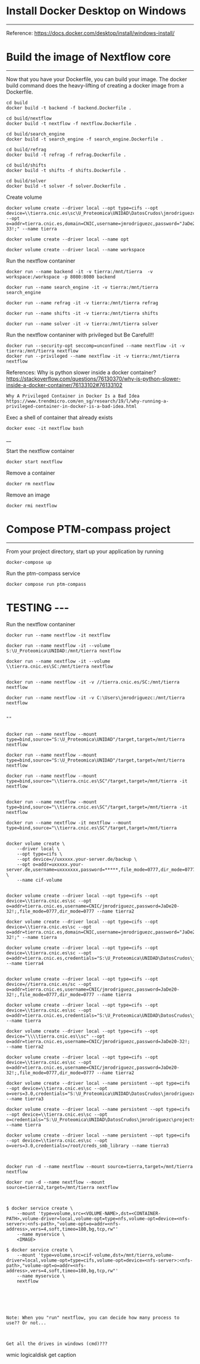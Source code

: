 # Install Docker Desktop on Windows
------------------------------

Reference: https://docs.docker.com/desktop/install/windows-install/


# Build the image of Nextflow core
------------------------------
Now that you have your Dockerfile, you can build your image. The docker build command does the heavy-lifting of creating a docker image from a Dockerfile.

```
cd build
docker build -t backend -f backend.Dockerfile .

cd build/nextflow
docker build -t nextflow -f nextflow.Dockerfile .

cd build/search_engine
docker build -t search_engine -f search_engine.Dockerfile .

cd build/refrag
docker build -t refrag -f refrag.Dockerfile .

cd build/shifts
docker build -t shifts -f shifts.Dockerfile .

cd build/solver
docker build -t solver -f solver.Dockerfile .

```

Create volume
```
docker volume create --driver local --opt type=cifs --opt device=\\tierra.cnic.es\sc\U_Proteomica\UNIDAD\DatosCrudos\jmrodriguezc\projects\ --opt o=addr=tierra.cnic.es,domain=CNIC,username=jmrodriguezc,password="JaDe20-33!;" --name tierra

docker volume create --driver local --name opt

docker volume create --driver local --name workspace

```

Run the nextflow contaniner
```
docker run --name backend -it -v tierra:/mnt/tierra  -v workspace:/workspace -p 8080:8080 backend

docker run --name search_engine -it -v tierra:/mnt/tierra search_engine

docker run --name refrag -it -v tierra:/mnt/tierra refrag

docker run --name shifts -it -v tierra:/mnt/tierra shifts

docker run --name solver -it -v tierra:/mnt/tierra solver
```

Run the nextflow contaniner with privileged but Be Carefull!!
```
docker run --security-opt seccomp=unconfined --name nextflow -it -v tierra:/mnt/tierra nextflow
docker run --privileged --name nextflow -it -v tierra:/mnt/tierra nextflow
```
References:
    Why is python slower inside a docker container?
    https://stackoverflow.com/questions/76130370/why-is-python-slower-inside-a-docker-container/76133102#76133102

    Why A Privileged Container in Docker Is a Bad Idea
    https://www.trendmicro.com/en_sg/research/19/l/why-running-a-privileged-container-in-docker-is-a-bad-idea.html


Exec a shell of container that already exists
```
docker exec -it nextflow bash
```

__

Start the nextflow container
```
docker start nextflow
```



Remove a container
```
docker rm nextflow
```

Remove an image
```
docker rmi nextflow
```


# Compose PTM-compass project
-------------------------

From your project directory, start up your application by running
```
docker-compose up
```

Run the ptm-compass service
```
docker compose run ptm-compass
```






# TESTING ---




Run the nextflow contaniner
```
docker run --name nextflow -it nextflow

docker run --name nextflow -it --volume S:\U_Proteomica\UNIDAD:/mnt/tierra nextflow

docker run --name nextflow -it --volume \\tierra.cnic.es\SC:/mnt/tierra nextflow


docker run --name nextflow -it -v //tierra.cnic.es/SC:/mnt/tierra nextflow

docker run --name nextflow -it -v C:\Users\jmrodriguezc:/mnt/tierra nextflow


""


docker run --name nextflow --mount type=bind,source="S:\U_Proteomica\UNIDAD"/target,target=/mnt/tierra nextflow

docker run --name nextflow --mount type=bind,source="S:\U_Proteomica\UNIDAD"/target,target=/mnt/tierra nextflow

docker run --name nextflow --mount type=bind,source="\\tierra.cnic.es\SC"/target,target=/mnt/tierra -it nextflow 


docker run --name nextflow --mount type=bind,source="\\tierra.cnic.es\SC"/target,target=/mnt/tierra -it nextflow 

docker run --name nextflow -it nextflow --mount type=bind,source="\\tierra.cnic.es\SC"/target,target=/mnt/tierra


docker volume create \
	--driver local \
	--opt type=cifs \
	--opt device=//uxxxxx.your-server.de/backup \
	--opt o=addr=uxxxxx.your-server.de,username=uxxxxxxx,password=*****,file_mode=0777,dir_mode=0777 \
	--name cif-volume


docker volume create --driver local --opt type=cifs --opt device=\\tierra.cnic.es\sc --opt o=addr=tierra.cnic.es,username=CNIC/jmrodriguezc,password=JaDe20-32!;,file_mode=0777,dir_mode=0777 --name tierra2

docker volume create --driver local --opt type=cifs --opt device=\\tierra.cnic.es\sc --opt o=addr=tierra.cnic.es,domain=CNIC,username=jmrodriguezc,password="JaDe20-32!;" --name tierra

docker volume create --driver local --opt type=cifs --opt device=\\tierra.cnic.es\sc --opt o=addr=tierra.cnic.es,credentials="S:\U_Proteomica\UNIDAD\DatosCrudos\jmrodriguezc\projects\PTMs_nextflow\docker\build\creds_smb_library",vers=3.0 --name tierra4


docker volume create --driver local --opt type=cifs --opt device=//tierra.cnic.es/sc --opt o=addr=tierra.cnic.es,username=CNIC/jmrodriguezc,password=JaDe20-32!;,file_mode=0777,dir_mode=0777 --name tierra

docker volume create --driver local --opt type=cifs --opt device=\\tierra.cnic.es\sc --opt o=addr=tierra.cnic.es,credentials="S:\U_Proteomica\UNIDAD\DatosCrudos\jmrodriguezc\projects\PTMs_nextflow\docker\build\creds_smb_library" --name tierra

docker volume create --driver local --opt type=cifs --opt device="\\\\tierra.cnic.es\\sc" --opt o=addr=tierra.cnic.es,username=CNIC/jmrodriguezc,password=JaDe20-32!; --name tierra2

docker volume create --driver local --opt type=cifs --opt device=\\tierra.cnic.es\sc --opt o=addr=tierra.cnic.es,username=CNIC/jmrodriguezc,password=JaDe20-32!;,file_mode=0777,dir_mode=0777 --name tierra2

docker volume create --driver local --name persistent --opt type=cifs --opt device=\\tierra.cnic.es\sc --opt o=vers=3.0,credentials="S:\U_Proteomica\UNIDAD\DatosCrudos\jmrodriguezc\projects\PTMs_nextflow\docker\build\creds_smb_library" --name tierra3

docker volume create --driver local --name persistent --opt type=cifs --opt device=\\tierra.cnic.es\sc --opt o=credentials="S:\U_Proteomica\UNIDAD\DatosCrudos\jmrodriguezc\projects\PTMs_nextflow\docker\build\creds_smb_library" --name tierra

docker volume create --driver local --name persistent --opt type=cifs --opt device=\\tierra.cnic.es\sc --opt o=vers=3.0,credentials=/root/creds_smb_library --name tierra3



docker run -d --name nextflow --mount source=tierra,target=/mnt/tierra nextflow 

docker run -d --name nextflow --mount source=tierra2,target=/mnt/tierra nextflow



$ docker service create \
    --mount 'type=volume,src=<VOLUME-NAME>,dst=<CONTAINER-PATH>,volume-driver=local,volume-opt=type=nfs,volume-opt=device=<nfs-server>:<nfs-path>,"volume-opt=o=addr=<nfs-address>,vers=4,soft,timeo=180,bg,tcp,rw"'
    --name myservice \
    <IMAGE>

$ docker service create \
    --mount 'type=volume,src=cif-volume,dst=/mnt/tierra,volume-driver=local,volume-opt=type=cifs,volume-opt=device=<nfs-server>:<nfs-path>,"volume-opt=o=addr=<nfs-address>,vers=4,soft,timeo=180,bg,tcp,rw"'
    --name myservice \
    nextflow






Note: When you "run" nextflow, you can decide how many process to use?? Or not...



Get all the drives in windows (cmd)???
```
wmic logicaldisk get caption
```